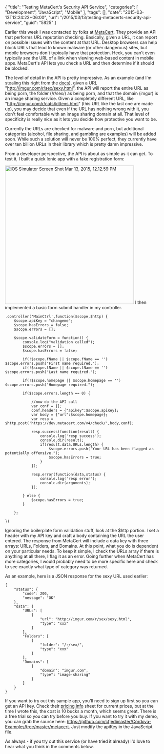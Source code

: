 {
	"title": "Testing MetaCert's Security API Service",
	"categories": [
		"Development",
		"JavaScript",
		"Mobile"
	],
	"tags": [],
	"date": "2015-03-13T12:24:22+06:00",
	"url": "/2015/03/13/testing-metacerts-security-api-service",
	"guid": "5825"
}

Earlier this week I was contacted by folks at <a href="https://metacert.com/">MetaCert</a>. They provide an API that performs URL reputation checking. Basically, given a URL, it can report on possible issues with the content at that URL. Desktop browsers can help block URLs that lead to known malware (or other dangerous) sites, but mobile browsers don't typically have that protection. Heck, you can't even typically <i>see</i> the URL of a link when viewing web-based content in mobile apps. MetaCert's API lets you check a URL and then determine if it should be blocked. 

<!--more-->

The level of detail in the API is pretty impressive. As an example (and I'm stealing this right from the <a href="https://wordpress.metacert.com/api-documentation/getting-started/">docs</a>), given a URL "http://imgur.com/r/sex/sexy.html", the API will report the entire URL as being porn, the folder (/r/sex/) as being porn, and that the domain (imgur) is an image sharing service. Given a completely different URL, like "http://imgur.com/r/cats/kittens.html" (this URL like the last one are made up), you may decide that even if the URL has nothing wrong with it, you don't feel comfortable with an image sharing domain at all. That level of specificity is really nice as it lets you decide how protective you want to be. 

Currently the URLs are checked for malware and porn, but additional categories (alcohol, file sharing, and gambling are examples) will be added soon. While such a solution will never be 100% perfect, they currently have over ten billion URLs in their library which is pretty damn impressive.

From a developer perspective, the API is about as simple as it can get. To test it, I built a quick Ionic app with a fake registration form:

<a href="http://www.raymondcamden.com/wp-content/uploads/2015/03/iOS-Simulator-Screen-Shot-Mar-13-2015-12.12.59-PM1.png"><img src="http://www.raymondcamden.com/wp-content/uploads/2015/03/iOS-Simulator-Screen-Shot-Mar-13-2015-12.12.59-PM1.png" alt="iOS Simulator Screen Shot Mar 13, 2015, 12.12.59 PM" width="422" height="454" class="alignnone size-full wp-image-5828" /></a>
I then implemented a basic form submit handler in my controller.

<pre><code class="language-javascript">.controller(&#x27;MainCtrl&#x27;,function($scope,$http) {
	$scope.apiKey = &quot;changeme&quot;;
	$scope.hasErrors = false;
	$scope.errors = [];
	
	$scope.validateForm = function() {
		console.log(&quot;validation called&quot;);
		$scope.errors = [];
		$scope.hasErrors = false;
		
		if(!$scope.fName || $scope.fName == &#x27;&#x27;) $scope.errors.push(&quot;First name required.&quot;);
		if(!$scope.lName || $scope.lName == &#x27;&#x27;) $scope.errors.push(&quot;Last name required.&quot;);
		
		if(!$scope.homepage || $scope.homepage == &#x27;&#x27;) $scope.errors.push(&quot;Homepage required.&quot;);
		
		if($scope.errors.length == 0) {
			
			&#x2F;&#x2F;now do the API call
			var conf = {};
			conf.headers = {&quot;apikey&quot;:$scope.apiKey};
			var body = {&quot;url&quot;:$scope.homepage};
			var resp = $http.post(&#x27;https:&#x2F;&#x2F;dev.metacert.com&#x2F;v4&#x2F;check&#x2F;&#x27;,body,conf);

			resp.success(function(result) {
				console.log(&#x27;resp success&#x27;);
				console.dir(result);
				if(result.data.URLs.length) {
					$scope.errors.push(&quot;Your URL has been flagged as potentially offensive.&quot;);
					$scope.hasErrors = true;
				}
			});

			resp.error(function(data,status) {
				console.log(&#x27;resp error&#x27;);
				console.dir(arguments);
			});
			
		} else {
			$scope.hasErrors = true;
		}
		
	};
	
})</code></pre>

Ignoring the boilerplate form validation stuff, look at the $http portion. I set a header with my API key and craft a body containing the URL the user entered. The response from MetaCert will include a data key with three arrays: URLs, Folders, and Domains. At this point, what you do is dependent on your particular needs. To keep it simple, I check the URLs array if there is anything at all there, I flag it as an error. Going further when MetaCert has more categories, I would probably need to be more specific here and check to see exactly what type of category was returned. 

As an example, here is a JSON response for the sexy URL used earlier:

<pre><code class="language-javascript">{
    "status": {
        "code": 200,
        "message": "OK"
    },
    "data": {
        "URLs": [
            {
                "url": "http://imgur.com/r/sex/sexy.html",
                "type": "xxx"
            }
        ],
        "Folders": [
            {
                "folder": "/r/sex/",
                "type": "xxx"
            }
        ],
        "Domains": [
            {
                "domain": "imgur.com",
                "type": "image-sharing"
            }
        ]
    }
}</code></pre>

If you want to try out this sample app, you'll need to sign up first so you can get an API key. Check their <a href="https://metacert.com/#pricing">pricing info</a> sheet for current prices, but at the time I wrote this, the cost is 10 bucks a month, which seems great. There is a free trial so you can try before you buy. If you want to try it with my demo, you can grab the source here: <a href="https://github.com/cfjedimaster/Cordova-Examples/tree/master/metacert">https://github.com/cfjedimaster/Cordova-Examples/tree/master/metacert</a>. Just modify the apiKey in the JavaScript file. 

As always - if you try out this service (or have tried it already) I'd love to hear what you think in the comments below. 